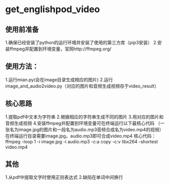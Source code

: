 # get_englishpod_video

## 使用前准备
1.确保已经安装了python的运行环境并安装了使用的第三方库（pip3安装）
2.安装ffmpeg并配置到环境变量，官网http://ffmpeg.org/

## 使用方法：
1.运行mian.py(会在image目录生成相应的图片)
2.运行image_and_audio2video.py（对应的图片和音频生成视频存于video_result）

## 核心思路
1.提取pdf中文本为字符串
2.根据相应的字符串生成不同的图片
3.用对应的图片和音频生成视频
4.安装ffmpeg并配置到环境变量可在终端运行以下最核心代码
（一张名为image.jpg的图片和一段名为audio.mp3音频合成名为video.mp4的视频）
在终端运行目录需要image.jpg，audio.mp3即可合成video.mp4
核心代码：
ffmpeg -loop 1 -i image.jpg -i audio.mp3 -c:a copy -c:v libx264 -shortest video.mp4

## 其他
1.从pdf中提取文字时使用正则表达式
2.缺陷在单词中间换行


